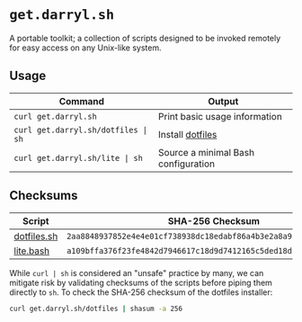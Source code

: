 # `get.darryl.sh`

A portable toolkit; a collection of scripts designed to be invoked remotely for easy access on any Unix-like system.

## Usage

Command | Output
--------|-------
`curl get.darryl.sh` | Print basic usage information
`curl get.darryl.sh/dotfiles \| sh` | Install [dotfiles](https://github.com/rootbeersoup/dotfiles)
`curl get.darryl.sh/lite \| sh` | Source a minimal Bash configuration

## Checksums

Script | SHA-256 Checksum
-------|-----------------
[dotfiles.sh](https://github.com/rootbeersoup/get.darryl.sh/blob/master/src/dotfiles.sh) | `2aa8848937852e4e4e01cf738938dc18edabf86a4b3e2a8a9c29b15b66b7a747`
[lite.bash](https://github.com/rootbeersoup/get.darryl.sh/blob/master/src/lite.bash) | `a109bffa376f23fe4842d7946617c18d9d7412165c5ded18d2bd0c3b4db314d0`

While `curl | sh` is considered an "unsafe" practice by many, we can mitigate risk by validating checksums of the scripts before piping them directly to `sh`. To check the SHA-256 checksum of the dotfiles installer:

```bash
curl get.darryl.sh/dotfiles | shasum -a 256
```
